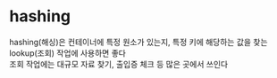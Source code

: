 # hashing

hashing(해싱)은 컨테이너에 특정 원소가 있는지, 특정 키에 해당하는 값을 찾는 lookup(조회) 작업에 사용하면 좋다   
조회 작업에는 대규모 자료 찾기, 출입증 체크 등 많은 곳에서 쓰인다   

## 